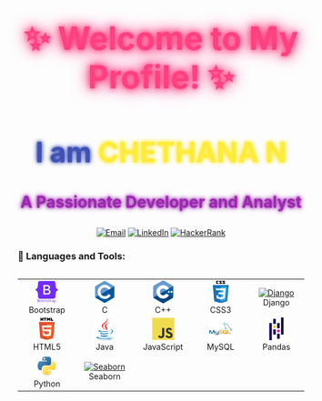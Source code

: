 <h1 align="center" style="font-size: 4em; color: #ff4081; text-shadow: 0 0 10px #ff4081, 0 0 20px #ff4081, 0 0 30px #ff4081;">✨ Welcome to My Profile! ✨</h1>
<h2 align="center" style="font-size: 3.5em; color: #3f51b5; text-shadow: 0 0 5px #3f51b5, 0 0 10px #3f51b5;">I am <strong style="color: #ffeb3b; text-shadow: 0 0 5px #ffeb3b, 0 0 10px #ffeb3b;">CHETHANA N</strong></h2>
<h3 align="center" style="font-size: 2em; color: #9c27b0; text-shadow: 0 0 5px #9c27b0, 0 0 10px #9c27b0;">A Passionate Developer and Analyst</h3>

<p align="center">
  <a href="mailto:chethanan831@gmail.com"><img src="https://img.shields.io/badge/Email-chethanan831@gmail.com-D14836?style=flat&logo=gmail&logoColor=white" alt="Email" /></a>
  <a href="https://linkedin.com/in/chethana-n-781779322" target="blank"><img src="https://img.shields.io/badge/LinkedIn-Connect-blue?style=flat&logo=linkedin&logoColor=white" alt="LinkedIn" /></a>
  <a href="https://www.hackerrank.com/profile/chethanan831" target="blank"><img src="https://img.shields.io/badge/HackerRank-Profile-brightgreen?style=flat&logo=hackerrank&logoColor=white" alt="HackerRank" /></a>
</p>

<h3 align="left">🌟 Languages and Tools:</h3>
<table align="left">
  <tr>
    <td align="center" width="100">
      <a href="https://getbootstrap.com" target="_blank"><img src="https://raw.githubusercontent.com/devicons/devicon/master/icons/bootstrap/bootstrap-plain-wordmark.svg" alt="Bootstrap" width="40" height="40"/></a>
      <br />Bootstrap
    </td>
    <td align="center" width="100">
      <a href="https://www.cprogramming.com/" target="_blank"><img src="https://raw.githubusercontent.com/devicons/devicon/master/icons/c/c-original.svg" alt="C" width="40" height="40"/></a>
      <br />C
    </td>
    <td align="center" width="100">
      <a href="https://www.w3schools.com/cpp/" target="_blank"><img src="https://raw.githubusercontent.com/devicons/devicon/master/icons/cplusplus/cplusplus-original.svg" alt="C++" width="40" height="40"/></a>
      <br />C++
    </td>
    <td align="center" width="100">
      <a href="https://www.w3schools.com/css/" target="_blank"><img src="https://raw.githubusercontent.com/devicons/devicon/master/icons/css3/css3-original-wordmark.svg" alt="CSS3" width="40" height="40"/></a>
      <br />CSS3
    </td>
    <td align="center" width="100">
      <a href="https://www.djangoproject.com/" target="_blank"><img src="https://cdn.worldvectorlogo.com/logos/django.svg" alt="Django" width="40" height="40"/></a>
      <br />Django
    </td>
  </tr>
  <tr>
    <td align="center" width="100">
      <a href="https://www.w3.org/html/" target="_blank"><img src="https://raw.githubusercontent.com/devicons/devicon/master/icons/html5/html5-original-wordmark.svg" alt="HTML5" width="40" height="40"/></a>
      <br />HTML5
    </td>
    <td align="center" width="100">
      <a href="https://www.java.com" target="_blank"><img src="https://raw.githubusercontent.com/devicons/devicon/master/icons/java/java-original.svg" alt="Java" width="40" height="40"/></a>
      <br />Java
    </td>
    <td align="center" width="100">
      <a href="https://developer.mozilla.org/en-US/docs/Web/JavaScript" target="_blank"><img src="https://raw.githubusercontent.com/devicons/devicon/master/icons/javascript/javascript-original.svg" alt="JavaScript" width="40" height="40"/></a>
      <br />JavaScript
    </td>
    <td align="center" width="100">
      <a href="https://www.mysql.com/" target="_blank"><img src="https://raw.githubusercontent.com/devicons/devicon/master/icons/mysql/mysql-original-wordmark.svg" alt="MySQL" width="40" height="40"/></a>
      <br />MySQL
    </td>
    <td align="center" width="100">
      <a href="https://pandas.pydata.org/" target="_blank"><img src="https://raw.githubusercontent.com/devicons/devicon/2ae2a900d2f041da66e950e4d48052658d850630/icons/pandas/pandas-original.svg" alt="Pandas" width="40" height="40"/></a>
      <br />Pandas
    </td>
  </tr>
  <tr>
    <td align="center" width="100">
      <a href="https://www.python.org" target="_blank"><img src="https://raw.githubusercontent.com/devicons/devicon/master/icons/python/python-original.svg" alt="Python" width="40" height="40"/></a>
      <br />Python
    </td>
    <td align="center" width="100">
      <a href="https://seaborn.pydata.org/" target="_blank"><img src="https://seaborn.pydata.org/_images/logo-mark-lightbg.svg" alt="Seaborn" width="40" height="40"/></a>
      <br />Seaborn
    </td>
  </tr>
</table>


